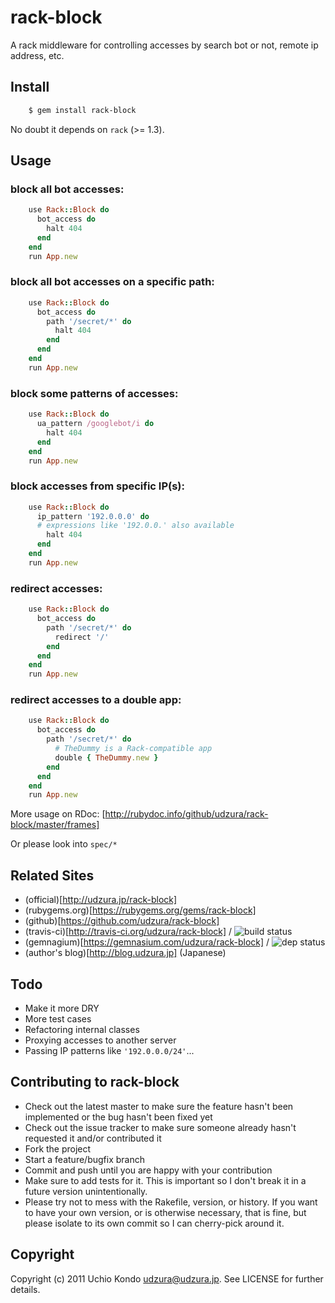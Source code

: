 # rack-block

A rack middleware for controlling accesses by search bot or not, remote ip address, etc.

## Install

```bash
    $ gem install rack-block
```

No doubt it depends on `rack` (>= 1.3).

## Usage

### block all bot accesses:

```ruby
    use Rack::Block do
      bot_access do
        halt 404
      end
    end
    run App.new
```

### block all bot accesses on a specific path:

```ruby
    use Rack::Block do
      bot_access do
        path '/secret/*' do
          halt 404
        end
      end
    end
    run App.new
```

### block some patterns of accesses:

```ruby
    use Rack::Block do
      ua_pattern /googlebot/i do
        halt 404
      end
    end
    run App.new
```

### block accesses from specific IP(s):

```ruby
    use Rack::Block do
      ip_pattern '192.0.0.0' do
      # expressions like '192.0.0.' also available
        halt 404
      end
    end
    run App.new
```

### redirect accesses:

```ruby
    use Rack::Block do
      bot_access do
        path '/secret/*' do
          redirect '/'
        end
      end
    end
    run App.new
```

### redirect accesses to a double app:

```ruby
    use Rack::Block do
      bot_access do
        path '/secret/*' do
          # TheDummy is a Rack-compatible app
          double { TheDummy.new }
        end
      end
    end
    run App.new
```

More usage on RDoc: [http://rubydoc.info/github/udzura/rack-block/master/frames]

Or please look into `spec/*`

## Related Sites

* (official)[http://udzura.jp/rack-block]
* (rubygems.org)[https://rubygems.org/gems/rack-block]
* (github)[https://github.com/udzura/rack-block]
* (travis-ci)[http://travis-ci.org/udzura/rack-block] / <img src="https://secure.travis-ci.org/udzura/rack-block.png" alt="build status" />
* (gemnagium)[https://gemnasium.com/udzura/rack-block] / <img src="https://gemnasium.com/udzura/rack-block.png" alt="dep status" />
* (author's blog)[http://blog.udzura.jp] (Japanese)

## Todo

* Make it more DRY
* More test cases
* Refactoring internal classes
* Proxying accesses to another server
* Passing IP patterns like `'192.0.0.0/24'`...

## Contributing to rack-block
 
* Check out the latest master to make sure the feature hasn't been implemented or the bug hasn't been fixed yet
* Check out the issue tracker to make sure someone already hasn't requested it and/or contributed it
* Fork the project
* Start a feature/bugfix branch
* Commit and push until you are happy with your contribution
* Make sure to add tests for it. This is important so I don't break it in a future version unintentionally.
* Please try not to mess with the Rakefile, version, or history. If you want to have your own version, or is otherwise necessary, that is fine, but please isolate to its own commit so I can cherry-pick around it.

## Copyright

Copyright (c) 2011 Uchio Kondo <udzura@udzura.jp>. See LICENSE for
further details.
